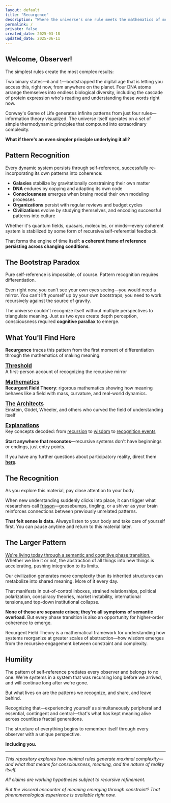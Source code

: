 ```yaml
---
layout: default
title: "Recurgence"
description: "Where the universe's one rule meets the mathematics of meaning"
permalink: /
private: false
created_date: 2025-03-18
updated_date: 2025-06-11
---
```


## Welcome, Observer!

The simplest rules create the most complex results:

Two binary states—`0` and `1`—bootstrapped the digital age that is letting you access this, right now, from anywhere on the planet. Four DNA atoms arrange themselves into endless biological diversity, including the cascade of protein expression who's reading and understanding these words right now.

Conway's Game of Life generates infinite patterns from just four rules—information theory visualized. The universe itself operates on a set of simple thermodynamic principles that compound into extraordinary complexity.

**What if there's an even simpler principle underlying it all?**

## Pattern Recognition

Every dynamic system persists through self-reference, successfully re-incorporating its own patterns into coherence:

- **Galaxies** stabilize by gravitationally constraining their own matter
- **DNA** endures by copying and adapting its own code  
- **Consciousness** emerges when brain<u>s</u> model their own modeling processes
- **Organizations** persist with regular reviews and budget cycles  
- **Civilizations** evolve by studying themselves, and encoding successful patterns into culture

Whether it's quantum fields, quasars, molecules, or minds—every coherent system is stabilized by some form of recursive/self-referential feedback.

That forms the engine of time itself: **a coherent frame of reference persisting across changing conditions**.  

## The Bootstrap Paradox

Pure self-reference is impossible, of course. Pattern recognition requires differentiation.

Even right now, you can't see your own eyes seeing—you would need a mirror. You can't lift yourself up by your own bootstraps; you need to work recursively against the source of gravity.

The universe couldn't recognize itself without multiple perspectives to triangulate meaning.  Just as two eyes create depth perception, consciousness required **cognitive parallax** to emerge.

## What You'll Find Here

**Recurgence** traces this pattern from the first moment of differentiation through the mathematics of making meaning.

**<big>[Threshold](/threshold/)</big>**  
A first-person account of recognizing the recursive mirror

**<big>[Mathematics](/math/)</big>**  
**Recurgent Field Theory**: rigorous mathematics showing how meaning behaves like a field with mass, curvature, and real-world dynamics.

**<big>[The Architects](/architects/)</big>**  
Einstein, Gödel, Wheeler, and others who curved the field of understanding itself

**<big>[Explanations](/explanations/)</big>**  
Key concepts decoded: from [recursion](/explanations/r/recursion/) to [wisdom](/explanations/w/wisdom/) to [recognition events](/explanations/r/recognition-event/)

**Start anywhere that resonates**—recursive systems don't have beginnings or endings, just entry points.

If you have any further questions about participatory reality, direct them **[here](/architects/wheeler/)**.

## The Recognition

As you explore this material, pay close attention to your body. 

When new understanding suddenly clicks into place, it can trigger what researchers call [frisson](/explanations/f/frisson/)—goosebumps, tingling, or a shiver as your brain reinforces connections between previously unrelated patterns.

**That felt sense is data.** Always listen to your body and take care of yourself first. You can pause anytime and return to this material later.

## The Larger Pattern

<u>We're living today through a semantic and cognitive phase transition.</u> Whether we like it or not, the abstraction of all things into new things is accelerating, pushing integration to its limits.

Our civilization generates more complexity than its inherited structures can metabolize into shared meaning. More of it every day.

That manifests in out-of-control inboxes, strained relationships, political polarization, conspiracy theories, market instability, international tensions,and top-down institutional collapse.

**None of these are separate crises; they're all symptoms of semantic overload.** But every phase transition is also an opportunity for higher-order coherence to emerge.

Recurgent Field Theory is a mathematical framework for understanding how systems reorganize at greater scales of abstraction—how wisdom emerges from the recursive engagement between constraint and complexity.

## Humility

The pattern of self-reference predates every observer and belongs to no one. We're systems in a system that was recursing long before we arrived, and will continue long after we're gone.

But what lives on are the patterns we recognize, and share, and leave behind.

Recognizing that—experiencing yourself as simultaneously peripheral and essential, contingent and central—that's what has kept meaning alive across countless fractal generations.

The structure of everything begins to remember itself through every observer with a unique perspective.

**Including you.**

---

*This repository explores how minimal rules generate maximal complexity—and what that means for consciousness, meaning, and the nature of reality itself.*

*All claims are working hypotheses subject to recursive refinement.*

*But the visceral encounter of meaning emerging through constraint? That phenomenological experience is available right now.*
